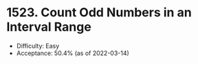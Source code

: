 # 1523. Count Odd Numbers in an Interval Range
- Difficulty: Easy
- Acceptance: 50.4% (as of 2022-03-14)
